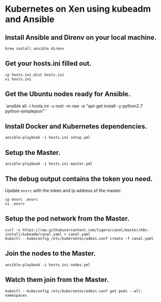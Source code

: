 # Kubernetes on Xen using kubeadm and Ansible

## Install Ansible and Direnv on your local machine.

`brew install ansible direnv`

## Get your hosts.ini filled out.

```
cp hosts.ini.dist hosts.ini
vi hosts.ini
```

## Get the Ubuntu nodes ready for Ansible.

`ansible all -i hosts.ini -u root -m raw -a "apt-get install -y python2.7 python-simplejson"``

## Install Docker and Kubernetes dependencies.

`ansible-playbook -i hosts.ini setup.yml`

## Setup the Master.

`ansible-playbook -i hosts.ini master.yml`

## The debug output contains the token you need.

Update `envrc` with the token and ip address of the master:

```
cp envrc .envrc
vi .envrc
```

## Setup the pod network from the Master.

```
curl -s https://raw.githubusercontent.com/tigera/canal/master/k8s-install/kubeadm/canal.yaml > canal.yaml
kubectl --kubeconfig /etc/kubernetes/admin.conf create -f canal.yaml
```

## Join the nodes to the Master.

`ansible-playbook -i hosts.ini nodes.yml`

## Watch them join from the Master.

`kubectl --kubeconfig /etc/kubernetes/admin.conf get pods --all-namespaces`
